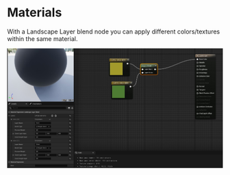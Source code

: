 # Materials

With a Landscape Layer blend node you can apply different colors/textures within the same material.

![Landscape](./Images/LandscapeMaterial.jpg)